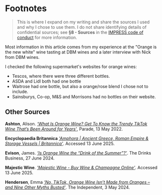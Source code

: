 # Footnotes

> This is where I expand on my writing and share the sources I used and why I chose to use them. I do not share identifying details of confidential sources; see **§8 - Sources** in the [IMPRESS code of conduct](https://www.impressorg.com/standards/impress-standards-code/our-standards-code/) for more information.

Most information in this article comes from my experience at the "Orange is the new white" wine tasting at DBM wines and a later interview with Nick from DBM wines.

I checked the following supermarket's websites for orange wines:
- Tescos, where there were three different bottles.
- ASDA and Lidl both had one bottle
- Waitrose had one bottle, but also a orange/rose blend I chose not to include.
- Sainsburys, Co-op, M&S and Morrisons had no bottles on their website.

## Other Sources
**Ashton**, Alison. [*‘What Is Orange Wine? Get To Know the Trendy TikTok Wine That’s Been Around for Years’*](https://parade.com/1382112/alison-ashton/what-is-orange-wine/), Parade, 13 May 2022.

**Encyclopaedia Britannica** [*'Amphora | Ancient Greece, Roman Empire & Storage Vessels | Britannica'*](https://www.britannica.com/art/amphora-pottery). Accessed 13 June 2025.

**Evison**, James. [*‘Is Orange Wine the “Drink of the Summer”?’*](https://www.thedrinksbusiness.com/2024/06/is-orange-wine-the-drink-of-the-summer/). The Drinks Business, 27 June 2024.

**Majestic Wine**. [*'Majestic Wine - Buy Wine & Champagne Online'*](https://www.majestic.co.uk/). Accessed 13 June 2025.

**Hendersen**, Emma [*‘No, TikTok, Orange Wine Isn’t Made from Oranges – and Nine Other Myths Busted’*](https://www.independent.co.uk/life-style/food-and-drink/features/orange-wine-myths-tiktok-aldi-b2538467.html). The Independent, 3 May 2024.
